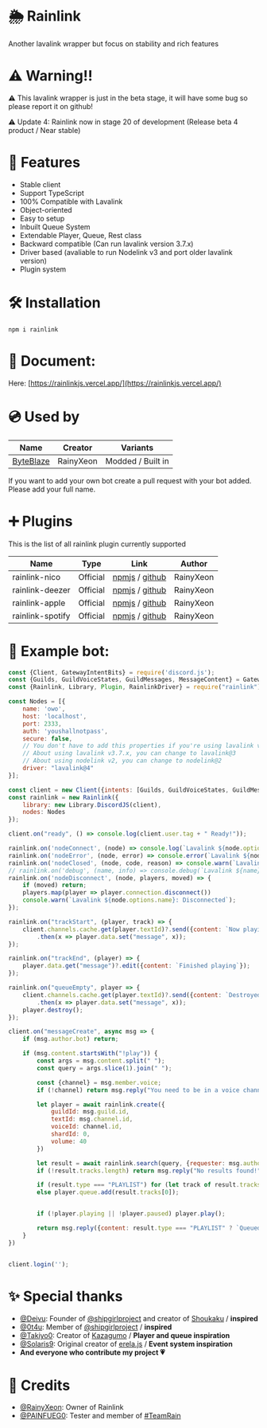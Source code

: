 # 🌦️ Rainlink

Another lavalink wrapper but focus on stability and rich features

# ⚠️ Warning!!

⚠️ This lavalink wrapper is just in the beta stage, it will have some bug so please report it on github!

⚠️ Update 4: Rainlink now in stage 20 of development (Release beta 4 product / Near stable)

# 🌟 Features
 - Stable client
 - Support TypeScript
 - 100% Compatible with Lavalink
 - Object-oriented
 - Easy to setup
 - Inbuilt Queue System
 - Extendable Player, Queue, Rest class
 - Backward compatible (Can run lavalink version 3.7.x)
 - Driver based (avaliable to run Nodelink v3 and port older lavalink version)
 - Plugin system

# 🛠️ Installation

```
npm i rainlink
```

# 📘 Document:

Here: [https://rainlinkjs.vercel.app/](https://rainlinkjs.vercel.app/)

# 💿 Used by

| Name                                                 | Creator      | Variants          |
| ---------------------------------------------------- | ------------ | ----------------- |
| [ByteBlaze](https://github.com/RainyXeon/ByteBlaze)  | RainyXeon    | Modded / Built in |

If you want to add your own bot create a pull request with your bot added. Please add your full name.

# ➕ Plugins

This is the list of all rainlink plugin currently supported

| Name               | Type     | Link                                                                                                                          | Author    |
| ------------------ | -------- | ----------------------------------------------------------------------------------------------------------------------------- | --------- |
| rainlink-nico      | Official | [npmjs](https://www.npmjs.com/package/rainlink-nico) / [github](https://github.com/RainyProduction/rainlink-nico)             | RainyXeon |
| rainlink-deezer    | Official | [npmjs](https://www.npmjs.com/package/rainlink-deezer) / [github](https://github.com/RainyProduction/rainlink-deezer)         | RainyXeon | 
| rainlink-apple     | Official | [npmjs](https://www.npmjs.com/package/rainlink-apple) / [github](https://github.com/RainyProduction/rainlink-apple)           | RainyXeon | 
| rainlink-spotify   | Official | [npmjs](https://www.npmjs.com/package/rainlink-spotify) / [github](https://github.com/RainyProduction/rainlink-spotify)       | RainyXeon | 

# 💾 Example bot:

```js
const {Client, GatewayIntentBits} = require('discord.js');
const {Guilds, GuildVoiceStates, GuildMessages, MessageContent} = GatewayIntentBits;
const {Rainlink, Library, Plugin, RainlinkDriver} = require("rainlink");

const Nodes = [{
    name: 'owo',
    host: 'localhost',
    port: 2333,
    auth: 'youshallnotpass',
    secure: false,
    // You don't have to add this properties if you're using lavalink v4.
    // About using lavalink v3.7.x, you can change to lavalink@3
    // About using nodelink v2, you can change to nodelink@2
    driver: "lavalink@4"
}];

const client = new Client({intents: [Guilds, GuildVoiceStates, GuildMessages, MessageContent]});
const rainlink = new Rainlink({
    library: new Library.DiscordJS(client),
    nodes: Nodes
});

client.on("ready", () => console.log(client.user.tag + " Ready!"));

rainlink.on('nodeConnect', (node) => console.log(`Lavalink ${node.options.name}: Ready!`));
rainlink.on('nodeError', (node, error) => console.error(`Lavalink ${node.options.name}: Error Caught,`, error));
rainlink.on('nodeClosed', (node, code, reason) => console.warn(`Lavalink ${node.options.name}: Closed, Code ${code}, Reason ${reason || 'No reason'}`));
// rainlink.on('debug', (name, info) => console.debug(`Lavalink ${name}: Debug,`, info));
rainlink.on('nodeDisconnect', (node, players, moved) => {
    if (moved) return;
    players.map(player => player.connection.disconnect())
    console.warn(`Lavalink ${node.options.name}: Disconnected`);
});

rainlink.on("trackStart", (player, track) => {
    client.channels.cache.get(player.textId)?.send({content: `Now playing **${track.title}** by **${track.author}**`})
        .then(x => player.data.set("message", x));
});

rainlink.on("trackEnd", (player) => {
    player.data.get("message")?.edit({content: `Finished playing`});
});

rainlink.on("queueEmpty", player => {
    client.channels.cache.get(player.textId)?.send({content: `Destroyed player due to inactivity.`})
        .then(x => player.data.set("message", x));
    player.destroy();
});

client.on("messageCreate", async msg => {
    if (msg.author.bot) return;

    if (msg.content.startsWith("!play")) {
        const args = msg.content.split(" ");
        const query = args.slice(1).join(" ");

        const {channel} = msg.member.voice;
        if (!channel) return msg.reply("You need to be in a voice channel to use this command!");

        let player = await rainlink.create({
            guildId: msg.guild.id,
            textId: msg.channel.id,
            voiceId: channel.id,
            shardId: 0,
            volume: 40
        })

        let result = await rainlink.search(query, {requester: msg.author});
        if (!result.tracks.length) return msg.reply("No results found!");

        if (result.type === "PLAYLIST") for (let track of result.tracks) player.queue.add(track);
        else player.queue.add(result.tracks[0]);


        if (!player.playing || !player.paused) player.play();

        return msg.reply({content: result.type === "PLAYLIST" ? `Queued ${result.tracks.length} from ${result.playlistName}` : `Queued ${result.tracks[0].title}`});
    }
})


client.login('');
```

# ✨ Special thanks

- [@Deivu](https://github.com/Deivu): Founder of [@shipgirlproject](https://github.com/shipgirlproject) and creator of [Shoukaku](https://www.npmjs.com/package/shoukaku) / **inspired**
- [@0t4u](https://github.com/0t4u): Member of [@shipgirlproject](https://github.com/shipgirlproject) / **inspired**
- [@Takiyo0](https://github.com/Takiyo0): Creator of [Kazagumo](https://www.npmjs.com/package/kazagumo) / **Player and queue inspiration**
- [@Solaris9](https://github.com/Solaris9): Original creator of [erela.js](https://www.npmjs.com/package/erela.js) / **Event system inspiration**
- **And everyone who contribute my project 💗**

# 💫 Credits
- [@RainyXeon](https://github.com/RainyXeon): Owner of Rainlink
- [@PAINFUEG0](https://github.com/PAINFUEG0): Tester and member of [#TeamRain](https://comming.soon)
